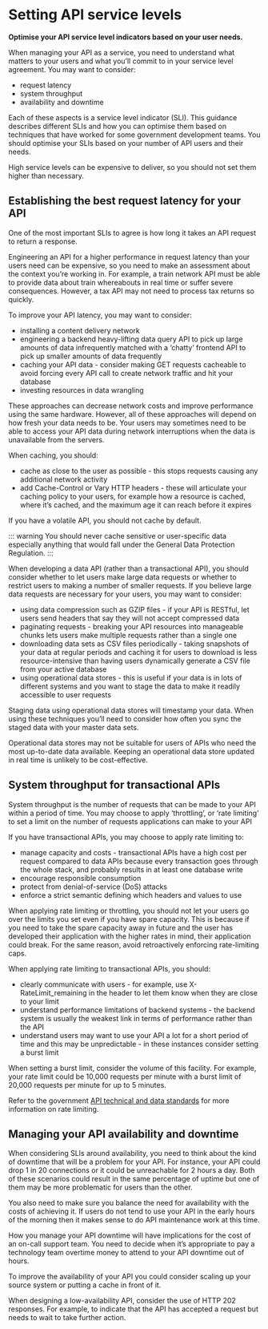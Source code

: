 # Setting API service levels

**Optimise your API service level indicators based on your user needs.**

When managing your API as a service, you need to understand what matters to your users and what you’ll commit to in your service level agreement. You may want to consider:

- request latency
- system throughput
- availability and downtime

Each of these aspects is a service level indicator (SLI). This guidance describes different SLIs and how you can optimise them based on techniques that have worked for some government development teams. You should optimise your SLIs based on your number of API users and their needs.

High service levels can be expensive to deliver, so you should not set them higher than necessary.

## Establishing the best request latency for your API
One of the most important SLIs to agree is how long it takes an API request to return a response.

Engineering an API for a higher performance in request latency than your users need can be expensive, so you need to make an assessment about the context you’re working in. For example, a train network API must be able to provide data about train whereabouts in real time or suffer severe consequences. However, a tax API may not need to process tax returns so quickly.

To improve your API latency, you may want to consider:

- installing a content delivery network
- engineering a backend heavy-lifting data query API to pick up large amounts of data infrequently matched with a ‘chatty’ frontend API to pick up smaller amounts of data frequently
- caching your API data - consider making GET requests cacheable to avoid forcing every API call to create network traffic and hit your database
- investing resources in data wrangling

These approaches can decrease network costs and improve performance using the same hardware. However, all of these approaches will depend on how fresh your data needs to be. Your users may sometimes need to be able to access your API data during network interruptions when the data is unavailable from the servers.

When caching, you should:

- cache as close to the user as possible - this stops requests causing any additional network activity
- add Cache-Control or Vary HTTP headers - these will articulate your caching policy to your users, for example how a resource is cached, where it’s cached, and the maximum age it can reach before it expires

If you have a volatile API, you should not cache by default.

::: warning
You should never cache sensitive or user-specific data especially anything that would fall under the General Data Protection Regulation.
:::

When developing a data API (rather than a transactional API), you should consider whether to let users make large data requests or whether to restrict users to making a number of smaller requests. If you believe large data requests are necessary for your users, you may want to consider:

- using data compression such as GZIP files - if your API is RESTful, let users send headers that say they will not accept compressed data
- paginating requests - breaking your API resources into manageable chunks lets users make multiple requests rather than a single one
- downloading data sets as CSV files periodically - taking snapshots of your data at regular periods and caching it for users to download is less resource-intensive than having users dynamically generate a CSV file from your active database
- using operational data stores - this is useful if your data is in lots of different systems and you want to stage the data to make it readily accessible to user requests

Staging data using operational data stores will timestamp your data. When using these techniques you’ll need to consider how often you sync the staged data with your master data sets.

Operational data stores may not be suitable for users of APIs who need the most up-to-date data available. Keeping an operational data store updated in real time is unlikely to be cost-effective.

## System throughput for transactional APIs
System throughput is the number of requests that can be made to your API within a period of time. You may choose to apply ‘throttling’, or ‘rate limiting’ to set a limit on the number of requests applications can make to your API

If you have transactional APIs, you may choose to apply rate limiting to:

- manage capacity and costs - transactional APIs have a high cost per request compared to data APIs because every transaction goes through the whole stack, and probably results in at least one database write
- encourage responsible consumption
- protect from denial-of-service (DoS) attacks
- enforce a strict semantic defining which headers and values to use

When applying rate limiting or throttling, you should not let your users go over the limits you set even if you have spare capacity. This is because if you need to take the spare capacity away in future and the user has developed their application with the higher rates in mind, their application could break. For the same reason, avoid retroactively enforcing rate-limiting caps.

When applying rate limiting to transactional APIs, you should:

- clearly communicate with users - for example, use X-RateLimit_remaining in the header to let them know when they are close to your limit
- understand performance limitations of backend systems - the backend system is usually the weakest link in terms of performance rather than the API
- understand users may want to use your API a lot for a short period of time and this may be unpredictable - in these instances consider setting a burst limit

When setting a burst limit, consider the volume of this facility. For example, your rate limit could be 10,000 requests per minute with a burst limit of 20,000 requests per minute for up to 5 minutes.

Refer to the government [API technical and data standards](/technology/api-standards) for more information on rate limiting.

## Managing your API availability and downtime
When considering SLIs around availability, you need to think about the kind of downtime that will be a problem for your API. For instance, your API could drop 1 in 20 connections or it could be unreachable for 2 hours a day. Both of these scenarios could result in the same percentage of uptime but one of them may be more problematic for users than the other.

You also need to make sure you balance the need for availability with the costs of achieving it. If users do not tend to use your API in the early hours of the morning then it makes sense to do API maintenance work at this time.

How you manage your API downtime will have implications for the cost of an on-call support team. You need to decide when it’s appropriate to pay a technology team overtime money to attend to your API downtime out of hours.

To improve the availability of your API you could consider scaling up your source system or putting a cache in front of it.

When designing a low-availability API, consider the use of HTTP 202 responses. For example, to indicate that the API has accepted a request but needs to wait to take further action.